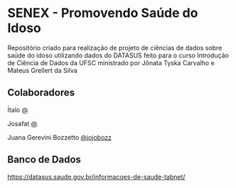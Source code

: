 # SENEX - Promovendo Saúde do Idoso 

Repositório criado para realização de projeto de ciências de dados sobre saúde do idoso utilizando dados do DATASUS feito para o curso Introdução de Ciência de Dados da UFSC ministrado por Jônata Tyska Carvalho e Mateus Grellert da Silva

## Colaboradores

Ítalo [@](https://github.com/)

Josafat [@](https://github.com/)

Juana Gerevini Bozzetto [@jojobozz](https://github.com/jojobozz)

## Banco de Dados

https://datasus.saude.gov.br/informacoes-de-saude-tabnet/
